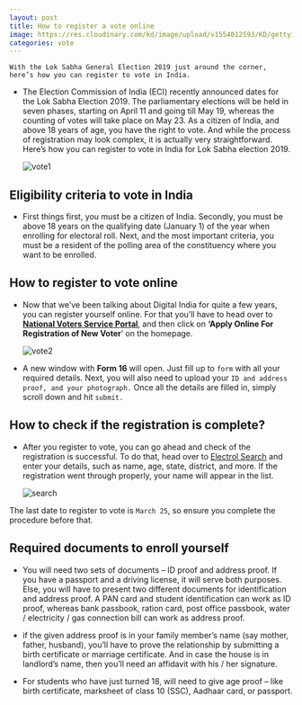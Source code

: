 ```yaml
---
layout: post
title: How to register a vote online
image: https://res.cloudinary.com/kd/image/upload/v1554012593/KD/gettyimages-1007970946_wide-b63fe9178fc3ed494c31073ecd9e3e1a831633f0-s800-c85.jpg
categories: vote
---
```


`With the Lok Sabha General Election 2019 just around the corner, here’s how you can register to vote in India.`

* The Election Commission of India (ECI) recently announced dates for the Lok Sabha Election 2019. The parliamentary elections will be held in seven phases, starting on April 11 and going till May 19, whereas the counting of votes will take place on May 23. As a citizen of India, and above 18 years of age, you have the right to vote. And while the process of registration may look complex, it is actually very straightforward. Here’s how you can register to vote in India for Lok Sabha election 2019.

  ![vote1](https://res.cloudinary.com/kd/image/upload/v1554012611/KD/voting-ink.jpg)

## Eligibility criteria to vote in India

* First things first, you must be a citizen of India. Secondly, you must be above 18 years on the qualifying date (January 1) of the year when enrolling for electoral roll. Next, and the most important criteria, you must be a resident of the polling area of the constituency where you want to be enrolled.

## How to register to vote online

* Now that we’ve been talking about Digital India for quite a few years, you can register yourself online. For that you’ll have to head over to **[National Voters Service Portal](http://nvsp.in)**, and then click on **‘Apply Online For Registration of New Voter**’ on the homepage.

  ![vote2](https://res.cloudinary.com/kd/image/upload/v1554012629/KD/national-voters-service-portal.jpg)
  
* A new window with **Form 16** will open. Just fill up to `form` with all your required details. Next, you will also need to upload your `ID and address proof, and your photograph.` Once all the details are filled in, simply scroll down and hit `submit.`

## How to check if the registration is complete?

* After you register to vote, you can go ahead and check of the registration is successful. To do that, head over to [Electrol Search](https://electoralsearch.in/) and enter your details, such as name, age, state, district, and more. If the registration went through properly, your name will appear in the list.

  ![search](https://res.cloudinary.com/kd/image/upload/v1554012644/KD/check-election-registration.jpg)
  
The last date to register to vote is `March 25`, so ensure you complete the procedure before that.

## Required documents to enroll yourself

* You will need two sets of documents – ID proof and address proof. If you have a passport and a driving license, it will serve both purposes. Else, you will have to present two different documents for identification and address proof. A PAN card and student identification can work as ID proof, whereas bank passbook, ration card, post office passbook, water / electricity / gas connection bill can work as address proof.

* if the given address proof is in your family member’s name (say mother, father, husband), you’ll have to prove the relationship by submitting a birth certificate or marriage certificate. And in case the house is in landlord’s name, then you’ll need an affidavit with his / her signature.

* For students who have just turned 18, will need to give age proof – like birth certificate, marksheet of class 10 (SSC), Aadhaar card, or passport.

